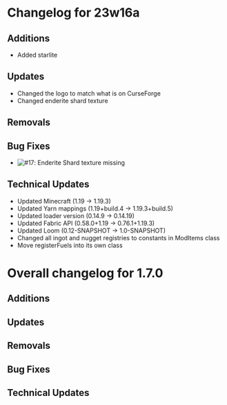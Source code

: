 # Changelog for 23w16a

## Additions

- Added starlite

## Updates

- Changed the logo to match what is on CurseForge
- Changed enderite shard texture

## Removals

## Bug Fixes

- ![#17](https://github.com/BasicCorruption/WayMoreOres/issues/17): Enderite Shard texture missing

## Technical Updates

- Updated Minecraft (1.19 -> 1.19.3)
- Updated Yarn mappings (1.19+build.4 -> 1.19.3+build.5)
- Updated loader version (0.14.9 -> 0.14.19)
- Updated Fabric API (0.58.0+1.19 -> 0.76.1+1.19.3)
- Updated Loom (0.12-SNAPSHOT -> 1.0-SNAPSHOT)
- Changed all ingot and nugget registries to constants in ModItems class
- Move registerFuels into its own class

# Overall changelog for 1.7.0

## Additions

## Updates

## Removals

## Bug Fixes

## Technical Updates

